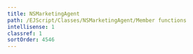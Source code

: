 ```yaml
---
title: NSMarketingAgent
path: /EJScript/Classes/NSMarketingAgent/Member functions
intellisense: 1
classref: 1
sortOrder: 4546
---
```





